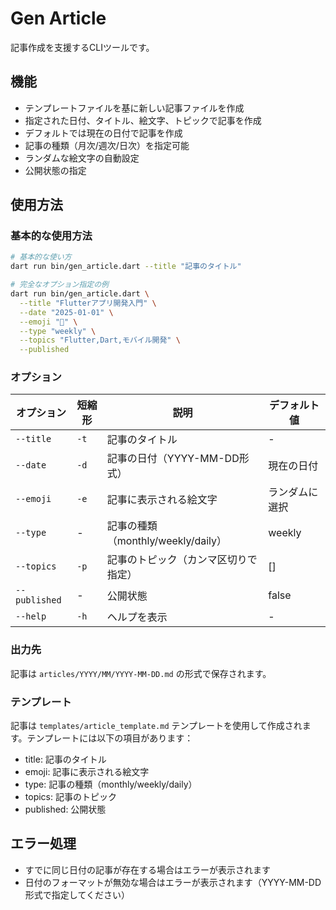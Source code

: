 # Gen Article

記事作成を支援するCLIツールです。

## 機能

- テンプレートファイルを基に新しい記事ファイルを作成
- 指定された日付、タイトル、絵文字、トピックで記事を作成
- デフォルトでは現在の日付で記事を作成
- 記事の種類（月次/週次/日次）を指定可能
- ランダムな絵文字の自動設定
- 公開状態の指定

## 使用方法

### 基本的な使用方法

```bash
# 基本的な使い方
dart run bin/gen_article.dart --title "記事のタイトル"

# 完全なオプション指定の例
dart run bin/gen_article.dart \
  --title "Flutterアプリ開発入門" \
  --date "2025-01-01" \
  --emoji "🚀" \
  --type "weekly" \
  --topics "Flutter,Dart,モバイル開発" \
  --published
```

### オプション

| オプション | 短縮形 | 説明 | デフォルト値 |
|----------|-------|------|------------|
| `--title` | `-t` | 記事のタイトル | - |
| `--date` | `-d` | 記事の日付（YYYY-MM-DD形式） | 現在の日付 |
| `--emoji` | `-e` | 記事に表示される絵文字 | ランダムに選択 |
| `--type` | - | 記事の種類（monthly/weekly/daily） | weekly |
| `--topics` | `-p` | 記事のトピック（カンマ区切りで指定） | [] |
| `--published` | - | 公開状態 | false |
| `--help` | `-h` | ヘルプを表示 | - |

### 出力先

記事は `articles/YYYY/MM/YYYY-MM-DD.md` の形式で保存されます。

### テンプレート

記事は `templates/article_template.md` テンプレートを使用して作成されます。テンプレートには以下の項目があります：

- title: 記事のタイトル
- emoji: 記事に表示される絵文字
- type: 記事の種類（monthly/weekly/daily）
- topics: 記事のトピック
- published: 公開状態

## エラー処理

- すでに同じ日付の記事が存在する場合はエラーが表示されます
- 日付のフォーマットが無効な場合はエラーが表示されます（YYYY-MM-DD形式で指定してください）
